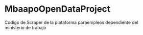 # MbaapoOpenDataProject
Codigo de Scraper de la plataforma paraempleos dependiente del ministerio de trabajo

